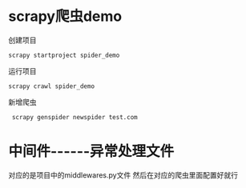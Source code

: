 # scrapy爬虫demo


创建项目
```
scrapy startproject spider_demo
```

运行项目
```
scrapy crawl spider_demo
```

新增爬虫
```
 scrapy genspider newspider test.com   
```


# 中间件------异常处理文件
对应的是项目中的middlewares.py文件
然后在对应的爬虫里面配置好就行
